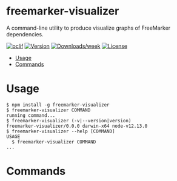 freemarker-visualizer
=====================

A command-line utility to produce visualize graphs of FreeMarker dependencies.

[![oclif](https://img.shields.io/badge/cli-oclif-brightgreen.svg)](https://oclif.io)
[![Version](https://img.shields.io/npm/v/freemarker-visualizer.svg)](https://npmjs.org/package/freemarker-visualizer)
[![Downloads/week](https://img.shields.io/npm/dw/freemarker-visualizer.svg)](https://npmjs.org/package/freemarker-visualizer)
[![License](https://img.shields.io/npm/l/freemarker-visualizer.svg)](https://github.com/colinfruit/freemarker-visualizer/blob/master/package.json)

<!-- toc -->
* [Usage](#usage)
* [Commands](#commands)
<!-- tocstop -->
# Usage
<!-- usage -->
```sh-session
$ npm install -g freemarker-visualizer
$ freemarker-visualizer COMMAND
running command...
$ freemarker-visualizer (-v|--version|version)
freemarker-visualizer/0.0.0 darwin-x64 node-v12.13.0
$ freemarker-visualizer --help [COMMAND]
USAGE
  $ freemarker-visualizer COMMAND
...
```
<!-- usagestop -->
# Commands
<!-- commands -->

<!-- commandsstop -->
